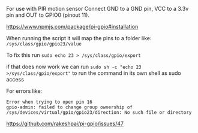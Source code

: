 For use with PIR motion sensor
Connect GND to a GND pin, VCC to a 3.3v pin and OUT to GPIO0 (pinout 11).

https://www.npmjs.com/package/pi-gpio#installation

When running the script it will map the pins to a folder like:
`/sys/class/gpio/gpio23/value`

To fix this run `sudo echo 23 > /sys/class/gpio/export`

if that does now work we can run `sudo sh -c "echo 23 >/sys/class/gpio/export"` to run the command in its own shell as sudo access

For errors like:
```
Error when trying to open pin 16
gpio-admin: failed to change group ownership of /sys/devices/virtual/gpio/gpio23/direction: No such file or directory
```

https://github.com/rakeshpai/pi-gpio/issues/47
